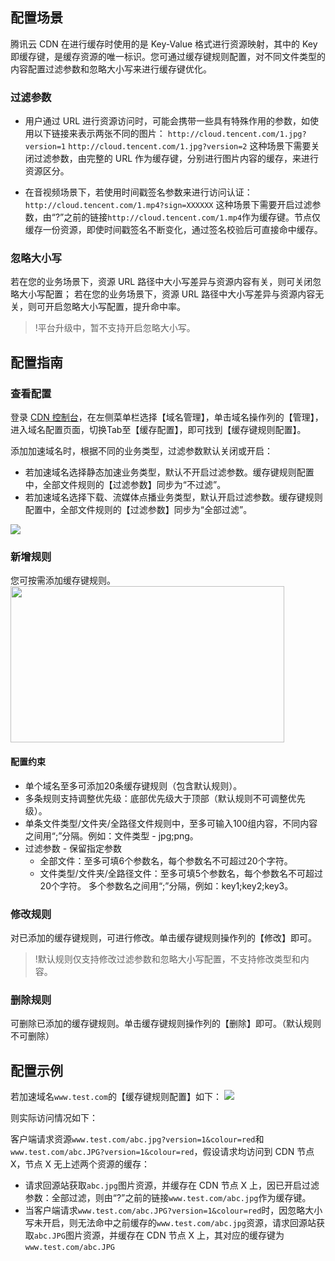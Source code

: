 


## 配置场景

腾讯云 CDN 在进行缓存时使用的是 Key-Value 格式进行资源映射，其中的 Key 即缓存键，是缓存资源的唯一标识。您可通过缓存键规则配置，对不同文件类型的内容配置过滤参数和忽略大小写来进行缓存键优化。



### 过滤参数

- 用户通过 URL 进行资源访问时，可能会携带一些具有特殊作用的参数，如使用以下链接来表示两张不同的图片：
`http://cloud.tencent.com/1.jpg?version=1`
`http://cloud.tencent.com/1.jpg?version=2`
这种场景下需要关闭过滤参数，由完整的 URL 作为缓存键，分别进行图片内容的缓存，来进行资源区分。

- 在音视频场景下，若使用时间戳签名参数来进行访问认证：
`http://cloud.tencent.com/1.mp4?sign=XXXXXX`
这种场景下需要开启过滤参数，由“?”之前的链接`http://cloud.tencent.com/1.mp4`作为缓存键。节点仅缓存一份资源，即使时间戳签名不断变化，通过签名校验后可直接命中缓存。

### 忽略大小写

若在您的业务场景下，资源 URL 路径中大小写差异与资源内容有关，则可关闭忽略大小写配置；
若在您的业务场景下，资源 URL 路径中大小写差异与资源内容无关，则可开启忽略大小写配置，提升命中率。
>!平台升级中，暂不支持开启忽略大小写。

## 配置指南

### 查看配置

登录 [CDN 控制台](https://console.cloud.tencent.com/cdn)，在左侧菜单栏选择【域名管理】，单击域名操作列的【管理】，进入域名配置页面，切换Tab至【缓存配置】，即可找到【缓存键规则配置】。

添加加速域名时，根据不同的业务类型，过滤参数默认关闭或开启：

- 若加速域名选择静态加速业务类型，默认不开启过滤参数。缓存键规则配置中，全部文件规则的【过滤参数】同步为“不过滤”。
- 若加速域名选择下载、流媒体点播业务类型，默认开启过滤参数。缓存键规则配置中，全部文件规则的【过滤参数】同步为“全部过滤”。


![](https://main.qcloudimg.com/raw/1f53ed863618b442233dd3e1bba6229b.png)

### 新增规则

您可按需添加缓存键规则。
<img src="https://main.qcloudimg.com/raw/48becf925518b2595097eddf7b4ec6d5.png" height="250" width="438" />

#### 配置约束

- 单个域名至多可添加20条缓存键规则（包含默认规则）。
- 多条规则支持调整优先级：底部优先级大于顶部（默认规则不可调整优先级）。
- 单条文件类型/文件夹/全路径文件规则中，至多可输入100组内容，不同内容之间用“;”分隔。例如：文件类型 - jpg;png。
- 过滤参数 - 保留指定参数
  - 全部文件：至多可填6个参数名，每个参数名不可超过20个字符。
  - 文件类型/文件夹/全路径文件：至多可填5个参数名，每个参数名不可超过20个字符。
    多个参数名之间用“;”分隔，例如：key1;key2;key3。

### 修改规则

对已添加的缓存键规则，可进行修改。单击缓存键规则操作列的【修改】即可。

>!默认规则仅支持修改过滤参数和忽略大小写配置，不支持修改类型和内容。

### 删除规则

可删除已添加的缓存键规则。单击缓存键规则操作列的【删除】即可。（默认规则不可删除）


## 配置示例

若加速域名`www.test.com`的【缓存键规则配置】如下：
![](https://main.qcloudimg.com/raw/8c3f7f534c5fa849ca1594a0a244d840.png)

则实际访问情况如下：

客户端请求资源`www.test.com/abc.jpg?version=1&colour=red`和`www.test.com/abc.JPG?version=1&colour=red`，假设请求均访问到 CDN 节点 X，节点 X 无上述两个资源的缓存：

- 请求回源站获取`abc.jpg`图片资源，并缓存在 CDN 节点 X 上，因已开启过滤参数：全部过滤，则由“?”之前的链接`www.test.com/abc.jpg`作为缓存键。
- 当客户端请求`www.test.com/abc.JPG?version=1&colour=red`时，因忽略大小写未开启，则无法命中之前缓存的`www.test.com/abc.jpg`资源，请求回源站获取`abc.JPG`图片资源，并缓存在 CDN 节点 X 上，其对应的缓存键为`www.test.com/abc.JPG`



